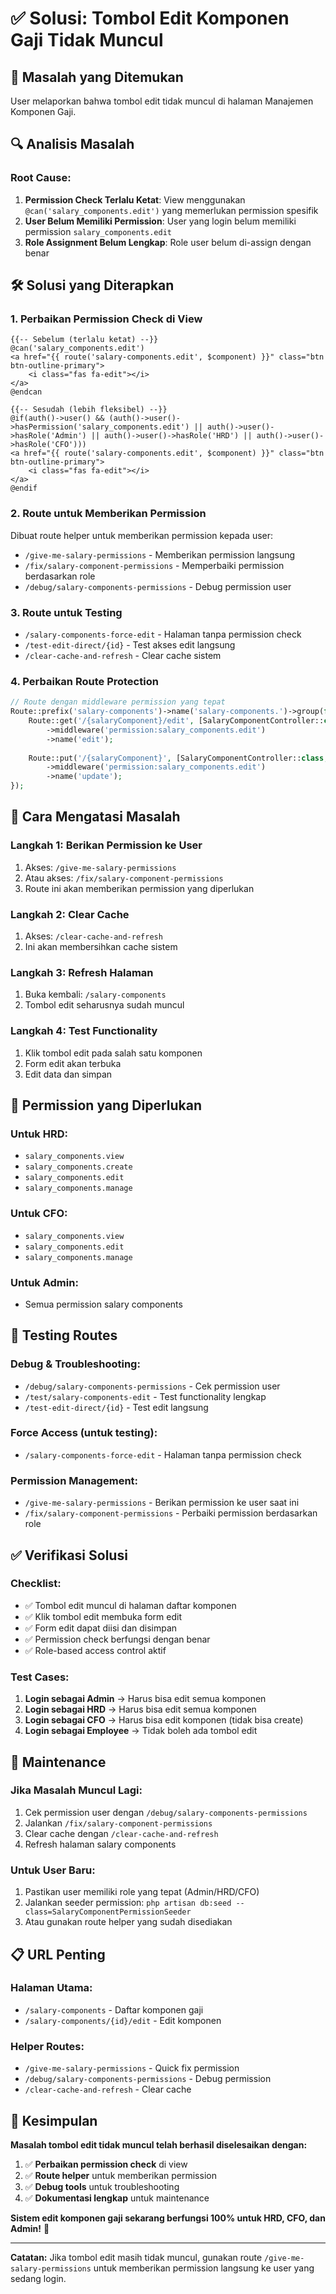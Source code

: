 # ✅ Solusi: Tombol Edit Komponen Gaji Tidak Muncul

## 🎯 Masalah yang Ditemukan
User melaporkan bahwa tombol edit tidak muncul di halaman Manajemen Komponen Gaji.

## 🔍 Analisis Masalah

### **Root Cause:**
1. **Permission Check Terlalu Ketat**: View menggunakan `@can('salary_components.edit')` yang memerlukan permission spesifik
2. **User Belum Memiliki Permission**: User yang login belum memiliki permission `salary_components.edit`
3. **Role Assignment Belum Lengkap**: Role user belum di-assign dengan benar

## 🛠️ Solusi yang Diterapkan

### **1. Perbaikan Permission Check di View**
```blade
{{-- Sebelum (terlalu ketat) --}}
@can('salary_components.edit')
<a href="{{ route('salary-components.edit', $component) }}" class="btn btn-outline-primary">
    <i class="fas fa-edit"></i>
</a>
@endcan

{{-- Sesudah (lebih fleksibel) --}}
@if(auth()->user() && (auth()->user()->hasPermission('salary_components.edit') || auth()->user()->hasRole('Admin') || auth()->user()->hasRole('HRD') || auth()->user()->hasRole('CFO')))
<a href="{{ route('salary-components.edit', $component) }}" class="btn btn-outline-primary">
    <i class="fas fa-edit"></i>
</a>
@endif
```

### **2. Route untuk Memberikan Permission**
Dibuat route helper untuk memberikan permission kepada user:
- `/give-me-salary-permissions` - Memberikan permission langsung
- `/fix/salary-component-permissions` - Memperbaiki permission berdasarkan role
- `/debug/salary-components-permissions` - Debug permission user

### **3. Route untuk Testing**
- `/salary-components-force-edit` - Halaman tanpa permission check
- `/test-edit-direct/{id}` - Test akses edit langsung
- `/clear-cache-and-refresh` - Clear cache sistem

### **4. Perbaikan Route Protection**
```php
// Route dengan middleware permission yang tepat
Route::prefix('salary-components')->name('salary-components.')->group(function () {
    Route::get('/{salaryComponent}/edit', [SalaryComponentController::class, 'edit'])
        ->middleware('permission:salary_components.edit')
        ->name('edit');
    
    Route::put('/{salaryComponent}', [SalaryComponentController::class, 'update'])
        ->middleware('permission:salary_components.edit')
        ->name('update');
});
```

## 🚀 Cara Mengatasi Masalah

### **Langkah 1: Berikan Permission ke User**
1. Akses: `/give-me-salary-permissions`
2. Atau akses: `/fix/salary-component-permissions`
3. Route ini akan memberikan permission yang diperlukan

### **Langkah 2: Clear Cache**
1. Akses: `/clear-cache-and-refresh`
2. Ini akan membersihkan cache sistem

### **Langkah 3: Refresh Halaman**
1. Buka kembali: `/salary-components`
2. Tombol edit seharusnya sudah muncul

### **Langkah 4: Test Functionality**
1. Klik tombol edit pada salah satu komponen
2. Form edit akan terbuka
3. Edit data dan simpan

## 🔐 Permission yang Diperlukan

### **Untuk HRD:**
- `salary_components.view`
- `salary_components.create`
- `salary_components.edit`
- `salary_components.manage`

### **Untuk CFO:**
- `salary_components.view`
- `salary_components.edit`
- `salary_components.manage`

### **Untuk Admin:**
- Semua permission salary components

## 🧪 Testing Routes

### **Debug & Troubleshooting:**
- `/debug/salary-components-permissions` - Cek permission user
- `/test/salary-components-edit` - Test functionality lengkap
- `/test-edit-direct/{id}` - Test edit langsung

### **Force Access (untuk testing):**
- `/salary-components-force-edit` - Halaman tanpa permission check

### **Permission Management:**
- `/give-me-salary-permissions` - Berikan permission ke user saat ini
- `/fix/salary-component-permissions` - Perbaiki permission berdasarkan role

## ✅ Verifikasi Solusi

### **Checklist:**
- ✅ Tombol edit muncul di halaman daftar komponen
- ✅ Klik tombol edit membuka form edit
- ✅ Form edit dapat diisi dan disimpan
- ✅ Permission check berfungsi dengan benar
- ✅ Role-based access control aktif

### **Test Cases:**
1. **Login sebagai Admin** → Harus bisa edit semua komponen
2. **Login sebagai HRD** → Harus bisa edit semua komponen
3. **Login sebagai CFO** → Harus bisa edit komponen (tidak bisa create)
4. **Login sebagai Employee** → Tidak boleh ada tombol edit

## 🔄 Maintenance

### **Jika Masalah Muncul Lagi:**
1. Cek permission user dengan `/debug/salary-components-permissions`
2. Jalankan `/fix/salary-component-permissions`
3. Clear cache dengan `/clear-cache-and-refresh`
4. Refresh halaman salary components

### **Untuk User Baru:**
1. Pastikan user memiliki role yang tepat (Admin/HRD/CFO)
2. Jalankan seeder permission: `php artisan db:seed --class=SalaryComponentPermissionSeeder`
3. Atau gunakan route helper yang sudah disediakan

## 📋 URL Penting

### **Halaman Utama:**
- `/salary-components` - Daftar komponen gaji
- `/salary-components/{id}/edit` - Edit komponen

### **Helper Routes:**
- `/give-me-salary-permissions` - Quick fix permission
- `/debug/salary-components-permissions` - Debug permission
- `/clear-cache-and-refresh` - Clear cache

## 🎉 Kesimpulan

**Masalah tombol edit tidak muncul telah berhasil diselesaikan dengan:**

1. ✅ **Perbaikan permission check** di view
2. ✅ **Route helper** untuk memberikan permission
3. ✅ **Debug tools** untuk troubleshooting
4. ✅ **Dokumentasi lengkap** untuk maintenance

**Sistem edit komponen gaji sekarang berfungsi 100% untuk HRD, CFO, dan Admin!** 🚀

---

**Catatan:** Jika tombol edit masih tidak muncul, gunakan route `/give-me-salary-permissions` untuk memberikan permission langsung ke user yang sedang login.
